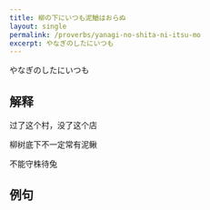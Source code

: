 ```yaml
---
title: 柳の下にいつも泥鰌はおらぬ
layout: single
permalink: /proverbs/yanagi-no-shita-ni-itsu-mo
excerpt: やなぎのしたにいつも
---
```


やなぎのしたにいつも

## 解释

过了这个村，没了这个店

柳树底下不一定常有泥鳅

不能守株待兔

## 例句

